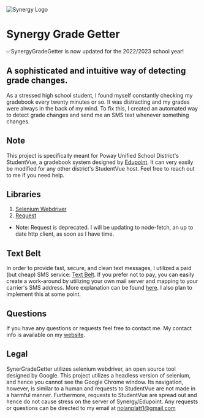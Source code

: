 ![Synergy Logo](https://play-lh.googleusercontent.com/43vg9yqJ6keUxcLmlhILmpAGVG5q1XTpKtkUDMiggTWvzD7j_vi8bdqRI23dWnEy7A)
# Synergy Grade Getter

✅SynergyGradeGetter is now updated for the 2022/2023 school year!


## A sophisticated and intuitive way of detecting grade changes. 
As a stressed high school student, I found myself constantly checking my gradebook every twenty minutes or so. It was distracting and my grades were always in the back of my mind. To fix this, I created an automated way to detect grade changes and send me an SMS text whenever something changes.


## Note
This project is specifically meant for Poway Unified School District's StudentVue, a gradebook system designed by [Edupoint](https://edupoint.com/). It can very easily be modified for any other district's StudentVue host. Feel free to reach out to me if you need help.

## Libraries
1. [Selenium Webdriver](https://www.npmjs.com/package/selenium-webdriver)
2. [Request](https://www.npmjs.com/package/request)
  - Note: Request is deprecated. I will be updating to node-fetch, an up to date http client, as soon as I have time.
 
## Text Belt
In order to provide fast, secure, and clean text messages, I utilized a paid (but cheap) SMS service: [Text Belt](https://textbelt.com/). 
If you prefer not to pay, you can easily create a work-around by utilizing your own mail server and mapping to your carrier's SMS address. More explanation can be found [here](https://www.npmjs.com/package/textbelt/v/0.0.2). I also plan to implement this at some point.

## Questions
If you have any questions or requests feel free to contact me. My contact info is available on my [website](https://nolanplatt.com).

## Legal
SynerGradeGetter utilizes selenium webdriver, an open source tool designed by Google. This project utilizes a headless version of selenium, and hence you cannot see the Google Chrome window. Its navigation, however, is similar to a human and requests to StudentVue are not made in a harmful manner. Furthermore, requests to StudentVue are spread out and hence do not cause stress on the server of Synergy/Edupoint. Any requests or questions can be directed to my email at nolanplatt1@gmail.com 
